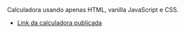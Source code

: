 Calculadora usando apenas HTML, vanilla JavaScript e CSS.

- [Link da calculadora publicada](https://vinaofernando.github.io/calculator-in-Vanilla-JS/)
